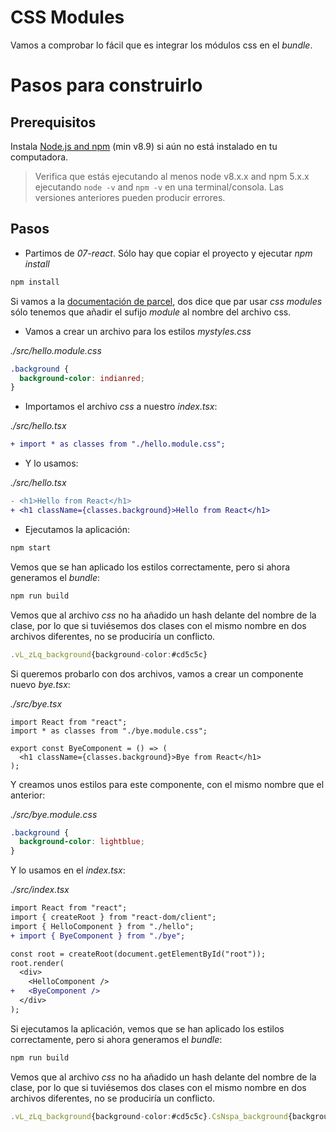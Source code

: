 # CSS Modules

Vamos a comprobar lo fácil que es integrar los módulos css en el _bundle_.

# Pasos para construirlo

## Prerequisitos

Instala [Node.js and npm](https://nodejs.org/en/) (min v8.9) si aún no está instalado en tu computadora.

> Verifica que estás ejecutando al menos node v8.x.x and npm 5.x.x ejecutando `node -v` and `npm -v` en una terminal/consola. Las versiones anteriores pueden producir errores.

## Pasos

- Partimos de _07-react_. Sólo hay que copiar el proyecto y ejecutar _npm install_

```bash
npm install
```

Si vamos a la [documentación de parcel](https://parceljs.org/languages/css/), dos dice que par usar _css modules_ sólo tenemos que añadir el sufijo _module_ al nombre del archivo css.

- Vamos a crear un archivo para los estilos _mystyles.css_

_./src/hello.module.css_

```css
.background {
  background-color: indianred;
}
```

- Importamos el archivo _css_ a nuestro _index.tsx_:

_./src/hello.tsx_

```diff
+ import * as classes from "./hello.module.css";
```

- Y lo usamos:

_./src/hello.tsx_

```diff
- <h1>Hello from React</h1>
+ <h1 className={classes.background}>Hello from React</h1>
```

- Ejecutamos la aplicación:

```bash
npm start
```

Vemos que se han aplicado los estilos correctamente, pero si ahora generamos el _bundle_:

```bash
npm run build
```

Vemos que al archivo _css_ no ha añadido un hash delante del nombre de la clase, por lo que si tuviésemos dos clases con el mismo nombre en dos archivos diferentes, no se produciría un conflicto.

```typescript
.vL_zLq_background{background-color:#cd5c5c}
```

Si queremos probarlo con dos archivos, vamos a crear un componente nuevo _bye.tsx_:

_./src/bye.tsx_

```tsx
import React from "react";
import * as classes from "./bye.module.css";

export const ByeComponent = () => (
  <h1 className={classes.background}>Bye from React</h1>
);
```

Y creamos unos estilos para este componente, con el mismo nombre que el anterior:

_./src/bye.module.css_

```css
.background {
  background-color: lightblue;
}
```

Y lo usamos en el _index.tsx_:

_./src/index.tsx_

```diff
import React from "react";
import { createRoot } from "react-dom/client";
import { HelloComponent } from "./hello";
+ import { ByeComponent } from "./bye";

const root = createRoot(document.getElementById("root"));
root.render(
  <div>
    <HelloComponent />
+   <ByeComponent />
  </div>
);
```

Si ejecutamos la aplicación, vemos que se han aplicado los estilos correctamente, pero si ahora generamos el _bundle_:

```bash
npm run build
```

Vemos que al archivo _css_ no ha añadido un hash delante del nombre de la clase, por lo que si tuviésemos dos clases con el mismo nombre en dos archivos diferentes, no se produciría un conflicto.

```typescript
.vL_zLq_background{background-color:#cd5c5c}.CsNspa_background{background-color:#add8e6}
```
